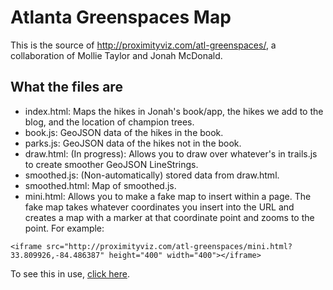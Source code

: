 Atlanta Greenspaces Map
=======================

This is the source of http://proximityviz.com/atl-greenspaces/, a collaboration of Mollie Taylor and Jonah McDonald.

What the files are
------------------
* index.html: Maps the hikes in Jonah's book/app, the hikes we add to the blog, and the location of champion trees.
* book.js: GeoJSON data of the hikes in the book.
* parks.js: GeoJSON data of the hikes not in the book.
* draw.html: (In progress): Allows you to draw over whatever's in trails.js to create smoother GeoJSON LineStrings.
* smoothed.js: (Non-automatically) stored data from draw.html.
* smoothed.html: Map of smoothed.js.
* mini.html: Allows you to make a fake map to insert within a page. The fake map takes whatever coordinates you insert into the URL and creates a map with a marker at that coordinate point and zooms to the point. For example:
```
<iframe src="http://proximityviz.com/atl-greenspaces/mini.html?33.809926,-84.486387" height="400" width="400"></iframe>
```
To see this in use, [click here](http://hikingatlanta.com/atlanta-greenspaces/whittier-mills-park/).
